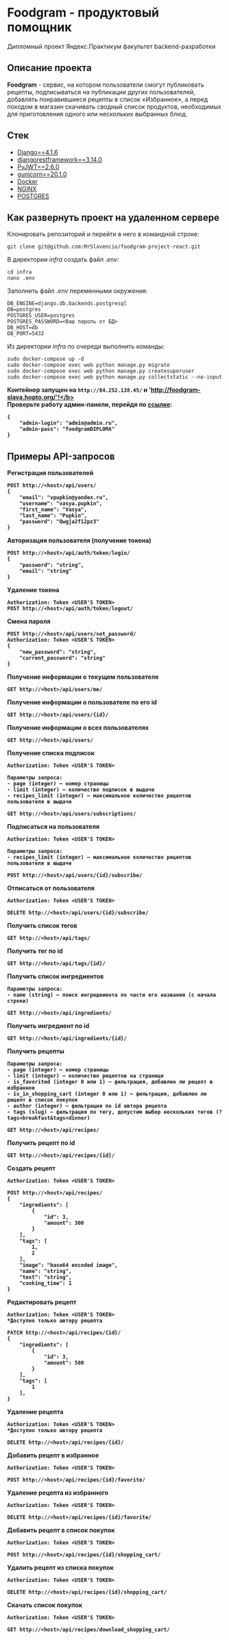 # Foodgram - продуктовый помощник
Дипломный проект Яндекс.Практикум факультет backend-разработки
## Описание проекта
<b>Foodgram</b> - сервис, на котором пользователи смогут публиковать рецепты, подписываться на публикации других пользователей, добавлять понравившиеся рецепты в список «Избранное», а перед походом в магазин скачивать сводный список продуктов, необходимых для приготовления одного или нескольких выбранных блюд.
## Стек
* [Django==4.1.6](https://www.djangoproject.com/)
* [djangorestframework==3.14.0](https://www.django-rest-framework.org/)
* [PyJWT==2.6.0](https://pyjwt.readthedocs.io/en/stable/)
* [gunicorn==20.1.0](https://gunicorn.org/)
* [Docker](https://docs.docker.com/)
* [NGINX](https://nginx.org/ru/)
* [POSTGRES](https://www.postgresql.org/)
## Как развернуть проект на удаленном сервере
Клонировать репозиторий и перейти в него в командной строке:
```
git clone git@github.com:MrSlavencio/foodgram-project-react.git
```
В директории *infra* создать файл *.env*:
```
cd infra
nano .env
```
Заполнить файл *.env* переменными окружения:
```
DB_ENGINE=django.db.backends.postgresql
DB=postgres
POSTGRES_USER=postgres
POSTGRES_PASSWORD=<Ваш пароль от БД>
DB_HOST=db
DB_PORT=5432
```
Из директории *infra* по очереди выполнить команды:
```
sudo docker-compose up -d
sudo docker-compose exec web python manage.py migrate
sudo docker-compose exec web python manage.py createsuperuser
sudo docker-compose exec web python manage.py collectstatic --no-input
```
<b>Контейнер запущен на `http://84.252.138.45/` и 'http://foodgram-slava.hopto.org/'!</b></br>
Проверьте работу админ-панели, перейдя по [ссылке](http://foodgram-slava.hopto.org/admin/):
```
{
    "admin-login": "admin@admin.ru",
    "admin-pass": "foodgramDIPLOMA"
}
```
## Примеры API-запросов
**Регистрация пользователей**
```
POST http://<host>/api/users/
{
    "email": "vpupkin@yandex.ru",
    "username": "vasya.pupkin",
    "first_name": "Vasya",
    "last_name": "Pupkin",
    "password": "Qwgja2f12pz3"
}
```
**Авторизация пользователя (получение токена)**
```
POST http://<host>/api/auth/token/login/
{
    "password": "string",
    "email": "string"
}
```
**Удаление токена**
```
Authorization: Token <USER'S TOKEN>
POST http://<host>/api/auth/token/logout/
```
**Смена пароля**
```
POST http://<host>/api/users/set_password/
Authorization: Token <USER'S TOKEN>
{
    "new_password": "string",
    "current_password": "string"
}
```
**Получение информации о текущем пользователе**
```
GET http://<host>/api/users/me/
```
**Получение информации о пользователе по его id**
```
GET http://<host>/api/users/{id}/
```
**Получение информации о всех пользователях**
```
GET http://<host>/api/users/
```
**Получение списка подписок**
```
Authorization: Token <USER'S TOKEN>

Параметры запроса:
- page (integer) — номер страницы
- limit (integer) — количество подписок в выдаче
- recipes_limit (integer) — максимальное количество рецептов пользователя в выдаче

GET http://<host>/api/users/subscriptions/
```
**Подписаться на пользователя**
```
Authorization: Token <USER'S TOKEN>

Параметры запроса:
- recipes_limit (integer) — максимальное количество рецептов пользователя в выдаче

POST http://<host>/api/users/{id}/subscribe/
```
**Отписаться от пользователя**
```
Authorization: Token <USER'S TOKEN>

DELETE http://<host>/api/users/{id}/subscribe/
```
**Получить список тегов**
```
GET http://<host>/api/tags/
```
**Получить тег по id**
```
GET http://<host>/api/tags/{id}/
```
**Получить список ингредиентов**
```
Параметры запроса:
- name (string) — поиск ингредеиента по части его названия (с начала строки)

GET http://<host>/api/ingredients/
```
**Получить ингредиент по id**
```
GET http://<host>/api/ingredients/{id}/
```
**Получить рецепты**
```
Параметры запроса:
- page (integer) — номер страницы
- limit (integer) — количество рецептов на странице
- is_favorited (integer 0 или 1) — фильтрация, добавлен ли рецепт в избранное
- is_in_shopping_cart (integer 0 или 1) — фильтрация, добавлен ли рецепт в список покупок
- author (integer) — фильтрация по id автора рецепта
- tags (slug) — фильтрация по тегу, допустим выбор нескольких тегов (?tags=breakfast&tags=dinner)

GET http://<host>/api/recipes/
```
**Получить рецепт по id**
```
GET http://<host>/api/recipes/{id}/
```
**Создать рецепт**
```
Authorization: Token <USER'S TOKEN>

POST http://<host>/api/recipes/
{
    "ingredients": [
        {
            "id": 3,
            "amount": 300
        }
    ],
    "tags": [
        1,
        2
    ],
    "image": "base64 encoded image",
    "name": "string",
    "text": "string",
    "cooking_time": 1
}
```
**Редактировать рецепт**
```
Authorization: Token <USER'S TOKEN>
*Доступно только автору рецепта

PATCH http://<host>/api/recipes/{id}/
{
    "ingredients": [
        {
            "id": 3,
            "amount": 500
        }
    ],
    "tags": [
        1
    ],
}
```
**Удаление рецепта**
```
Authorization: Token <USER'S TOKEN>
*Доступно только автору рецепта

DELETE http://<host>/api/recipes/{id}/
```
**Добавить рецепт в избранное**
```
Authorization: Token <USER'S TOKEN>

POST http://<host>/api/recipes/{id}/favorite/
```
**Удаление рецепта из избранного**
```
Authorization: Token <USER'S TOKEN>

DELETE http://<host>/api/recipes/{id}/favorite/
```
**Добавить рецепт в список покупок**
```
Authorization: Token <USER'S TOKEN>

POST http://<host>/api/recipes/{id}/shopping_cart/
```
**Удалить рецепт из списка покупок**
```
Authorization: Token <USER'S TOKEN>

DELETE http://<host>/api/recipes/{id}/shopping_cart/
```
**Скачать список покупок**
```
Authorization: Token <USER'S TOKEN>

GET http://<host>/api/recipes/download_shopping_cart/
```
